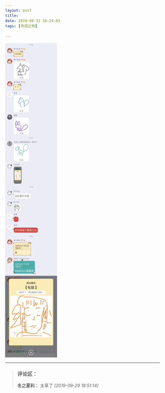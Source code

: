 ```yaml
---
layout: post
title: 
date: 2019-08-31 16:24:03
tags: [传颂之物]

---
```




![图片](images/_Lofter/emhSNkVpRmJBejl4UWZ3d2x0alpuNS9zYXhkekdqWDdxYVYwQndFNXVMWmpBL0RSOHBwTHRRPT0.jpg)


---
> ### 评论区：
>**冬之夏利：** 太草了  *[2019-09-29 18:51:14]*
>
>